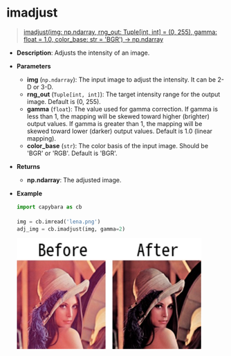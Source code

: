 # imadjust

> [imadjust(img: np.ndarray, rng_out: Tuple[int, int] = (0, 255), gamma: float = 1.0, color_base: str = 'BGR') -> np.ndarray](https://github.com/DocsaidLab/Capybara/blob/975d62fba4f76db59e715c220f7a2af5ad8d050e/capybara/vision/functionals.py#L122)

- **Description**: Adjusts the intensity of an image.

- **Parameters**

  - **img** (`np.ndarray`): The input image to adjust the intensity. It can be 2-D or 3-D.
  - **rng_out** (`Tuple[int, int]`): The target intensity range for the output image. Default is (0, 255).
  - **gamma** (`float`): The value used for gamma correction. If gamma is less than 1, the mapping will be skewed toward higher (brighter) output values. If gamma is greater than 1, the mapping will be skewed toward lower (darker) output values. Default is 1.0 (linear mapping).
  - **color_base** (`str`): The color basis of the input image. Should be 'BGR' or 'RGB'. Default is 'BGR'.

- **Returns**

  - **np.ndarray**: The adjusted image.

- **Example**

  ```python
  import capybara as cb

  img = cb.imread('lena.png')
  adj_img = cb.imadjust(img, gamma=2)
  ```

  ![imadjust](./resource/test_imadjust.jpg)
